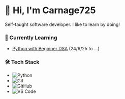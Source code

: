# 👋 Hi, I'm Carnage725
Self-taught software developer. 
I like to learn by doing!

### 🚀 Currently Learning
- [Python with Beginner DSA](https://www.codechef.com/roadmap/python-dsa) (24/6/25 to ...)

### 🛠️ Tech Stack
- ![Python](https://img.shields.io/badge/-Python-black?style=flat-square&logo=python)
- ![Git](https://img.shields.io/badge/-Git-black?style=flat-square&logo=git)
- ![GitHub](https://img.shields.io/badge/-GitHub-black?style=flat-square&logo=github)
- ![VS Code](https://img.shields.io/badge/-VS%20Code-black?style=flat-square&logo=visual-studio-code)

